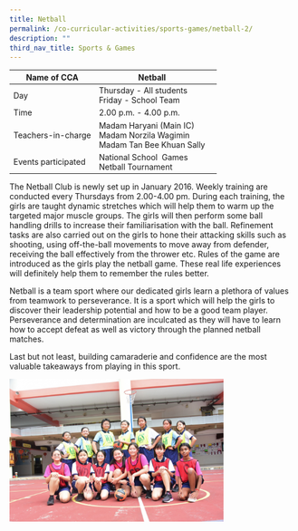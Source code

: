```yaml
---
title: Netball
permalink: /co-curricular-activities/sports-games/netball-2/
description: ""
third_nav_title: Sports & Games
---
```

|Name of CCA | Netball|  |
| -------- | ---------- | --------------- |
|Day | Thursday - All students<br>Friday - School Team| 
| Time |2.00 p.m. - 4.00 p.m.  
|Teachers-in-charge |Madam Haryani (Main IC)<br>Madam Norzila Wagimin<br> Madam Tan Bee Khuan Sally| 
|Events participated    |National School&nbsp; Games<br>Netball Tournament

<p style="box-sizing: inherit; font-size: 1em;">The Netball Club is newly set up in January 2016. Weekly training are conducted every Thursdays from 2.00-4.00 pm.&nbsp;During each training, the girls are taught dynamic stretches which will help them to warm up the targeted major muscle groups. The girls will then perform some ball handling drills to increase their familiarisation with the ball. Refinement tasks are also carried out on the girls to hone their attacking skills such as shooting, using off-the-ball movements to move away from defender, receiving the ball effectively from the thrower etc. Rules of the game are introduced as the girls play the netball game. These real life experiences will definitely help them to remember the rules better.

Netball is a team sport where our dedicated girls learn a plethora of values from teamwork to perseverance. It is a sport which will help the girls to discover their leadership potential and how to be a good team player. Perseverance and determination are inculcated as they will have to learn how to accept defeat as well as victory through the planned netball matches.

Last but not least, building camaraderie and confidence are the most valuable takeaways from playing in this sport.</p>

<img src="/images/CoCurricularActivities/Netball/Netball%20CCA%202023.jpg" style="width:75%">